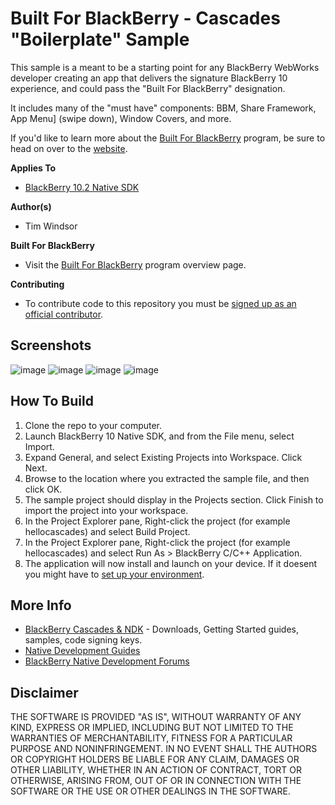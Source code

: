 # Built For BlackBerry - Cascades "Boilerplate" Sample

This sample is a meant to be a starting point for any BlackBerry WebWorks developer creating an app that delivers the signature BlackBerry 10 experience, and could pass the "Built For BlackBerry" designation.  

It includes many of the "must have" components: BBM, Share Framework, App Menu] (swipe down), Window Covers, and more.

If you'd like to learn more about the [Built For BlackBerry](https://developer.blackberry.com/builtforblackberry) program, be sure to head on over to the [website](https://developer.blackberry.com/builtforblackberry).

**Applies To**

* [BlackBerry 10.2 Native SDK](https://developer.blackberry.com/native/downloads/)

**Author(s)** 

* Tim Windsor

**Built For BlackBerry**

* Visit the [Built For BlackBerry](https://developer.blackberry.com/builtforblackberry/documentation/overview.html) program overview page.

**Contributing**

* To contribute code to this repository you must be [signed up as an official contributor](http://blackberry.github.com/howToContribute.html).


## Screenshots ##

![image](https://github.com/blackberry/Cascades-Samples/Built-For-BlackBerry-Boilerplate-10.2/_screenshots/tabs.png)
![image](https://github.com/blackberry/Cascades-Samples/Built-For-BlackBerry-Boilerplate-10.2/_screenshots/invoke.png)
![image](https://github.com/blackberry/Cascades-Samples/Built-For-BlackBerry-Boilerplate-10.2/_screenshots/bbm.png)
![image](https://github.com/blackberry/Cascades-Samples/Built-For-BlackBerry-Boilerplate-10.2/_screenshots/spinners.png)


## How To Build

1. Clone the repo to your computer.
2. Launch BlackBerry 10 Native SDK, and from the File menu, select Import.
3. Expand General, and select Existing Projects into Workspace. Click Next.
4. Browse to the location where you extracted the sample file, and then click OK.
5. The sample project should display in the Projects section. 
   Click Finish to import the project into your workspace.
6. In the Project Explorer pane, Right-click the project (for example hellocascades) 
   and select Build Project.
7. In the Project Explorer pane, Right-click the project (for example hellocascades) 
   and select Run As > BlackBerry C/C++ Application.
8. The application will now install and launch on your device. If it doesent you might
   have to [set up your environment](http://developer.blackberry.com/cascades/documentation/getting_started/setting_up.html).


## More Info

* [BlackBerry Cascades & NDK](https://developer.blackberry.com/native) - Downloads, Getting Started guides, samples, code signing keys.
* [Native Development Guides](https://developer.blackberry.com/native/documentation/cascades/)
* [BlackBerry Native Development Forums](https://developer.blackberry.com/native/documentation/cascades/)


## Disclaimer

THE SOFTWARE IS PROVIDED "AS IS", WITHOUT WARRANTY OF ANY KIND, EXPRESS OR IMPLIED, INCLUDING BUT NOT LIMITED TO THE WARRANTIES OF MERCHANTABILITY, FITNESS FOR A PARTICULAR PURPOSE AND NONINFRINGEMENT. IN NO EVENT SHALL THE AUTHORS OR COPYRIGHT HOLDERS BE LIABLE FOR ANY CLAIM, DAMAGES OR OTHER LIABILITY, WHETHER IN AN ACTION OF CONTRACT, TORT OR OTHERWISE, ARISING FROM, OUT OF OR IN CONNECTION WITH THE SOFTWARE OR THE USE OR OTHER DEALINGS IN THE SOFTWARE.




